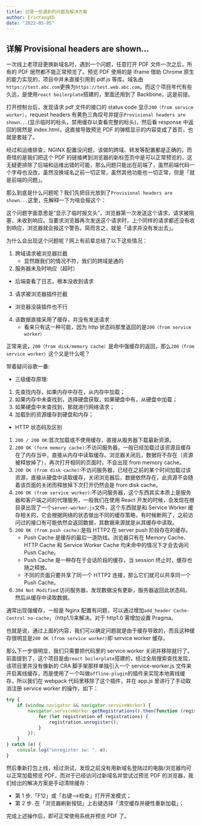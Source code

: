 ```yaml
---
title: 记录一些遇到的问题及解决方案
author: EricYangXD
date: "2022-05-05"
---
```


## 详解 Provisional headers are shown...

一次线上老项目更换新域名时，遇到一个问题，任意打开 PDF 文件一次之后，所有的 PDF 居然都不能正常预览了。预览 PDF 使用的是 iframe 借助 Chrome 原生的能力实现的，项目中并未直接引用到 pdf.js 等库。域名由`https://test.abc.com`更换为`https://test.web.abc.com`。而这个项目年代有些久远，是使用`react boilerplate`搭建的，里面还用到了 Backbone，这是前提。

打开控制台后，发现请求 pdf 文件的接口的 status code 显示`200（from service worker）`，request headers 有黄色三角叹号并提示`Provisional headers are shown...`(显示临时的标头，禁用缓存以查看完整的标头)，然后看 response 中返回的居然是 index.html，这直接导致预览 PDF 的弹框显示的内容变成了首页，也就是套娃了。

经过和运维排查，NGINX 配置没问题，该做的跨域、转发等配置都是正确的，而奇怪的是我们把这个 PDF 的链接拷到浏览器的新标签页中是可以正常预览的，这无疑更排除了后端和运维出错的可能，那么问题只能出在前端了，虽然前端代码一个字母也没改，虽然没换域名之前一切正常，虽然其他功能也一切正常，但是「就是前端的问题」。

那么到底是什么问题呢？我们先把目光放到了`Provisional headers are shown...`这里，先解释一下为啥会报这个：

这个问题字面意思是“显示了临时报文头”，浏览器第一次发送这个请求，请求被阻塞，未收到响应。当要求浏览器再次发送这个请求时，上个同样的请求都还没有收到响应，浏览器就会报这个警告。简而言之，就是「请求并没有发出去」。

为什么会出现这个问题呢？网上有前辈总结了以下这些情况：

1. 跨域请求被浏览器拦截
   - 显然跟我们的情况不符，我们的跨域是通的
2. 服务器未及时响应（超时）

- 后端查看了日志，根本没收到请求

3.  请求被浏览器插件拦截

- 浏览器没装插件也不行

4. 该数据直接采用了缓存，并没有发送请求
   - 看来只有这一种可能，因为 http 状态码那里返回的是`200（from service worker）`

正常来说，`200（from disk/memory cache）`是命中强缓存的返回，那么`200（from service worker）`这个又是什么呢？

带着疑问谷歌一番:

- 三级缓存原理:

1. 先查找内存，如果内存中存在，从内存中加载；
2. 如果内存中未查找到，选择硬盘获取，如果硬盘中有，从硬盘中加载；
3. 如果硬盘中未查找到，那就进行网络请求；
4. 加载到的资源缓存到硬盘和内存；

- HTTP 状态码及区别

1. `200 / 200 OK`:首次加载或不使用缓存，直接从服务器下载最新资源。
2. `200 OK (form memory cache)`:不访问服务器，一般已经加载过该资源且缓存在了内存当中，直接从内存中读取缓存。浏览器关闭后，数据将不存在（资源被释放掉了），再次打开相同的页面时，不会出现 from memory cache。
3. `200 OK (from disk cache)`:不访问服务器，已经在之前的某个时间加载过该资源，直接从硬盘中读取缓存，关闭浏览器后，数据依然存在，此资源不会随着该页面的关闭而释放掉下次打开仍然会是 from disk cache。
4. `200 OK (from service worker)`:不访问服务器，这个东西其实本质上是服务器和客户端之间的代理服务，一般我们在使用 React 开发的时候，会发现在根目录出现了一个`server-worker.js`文件，这个东西就是和 Service Worker 缓存相关的，它会根据网络的状态做出不同的缓存策略，有时候断网了，之前访问过的接口有可能依然会返回数据，其数据来源就是从其缓存中读取。
5. `200 OK (from push cache)`:是指 HTTP2 在 server push 阶段存在的缓存。
   - Push Cache 是缓存的最后一道防线。浏览器只有在 Memory Cache、HTTP Cache 和 Service Worker Cache 均未命中的情况下才会去询问 Push Cache。
   - Push Cache 是一种存在于会话阶段的缓存，当 session 终止时，缓存也随之释放。
   - 不同的页面只要共享了同一个 HTTP2 连接，那么它们就可以共享同一个 Push Cache。
6. `304 Not Modified`:访问服务器，发现数据没有更新，服务器返回此状态码。然后从缓存中读取数据。

通常出现强缓存，一般是 Nginx 配置有问题，可以通过增加`add_header Cache-Control no-cache;`（http1.1)来解决。对于 http1.0 需增加设置 Pragma。

也就是说，通过上面的内容，我们可以确定问题就是由于缓存导致的，而且这种缓存很明显是`200 OK (from service worker)`即 service worker 缓存。

那么下一步很明显，我们只需要把代码里的 service worker 关闭并移除就行了。前面提到了，这个项目是由`react boilerplate`搭建的，经过全局搜索查找发现，该项目里并没有像新的 CRA 脚手架那样单独引入一个 service-worker.js 文件来开启离线缓存，而是使用了一个叫做`offline-plugin`的插件来实现本地离线缓存，所以我们在 webpack 代码里移除了这个插件，并在 app.js 里进行了手动取消注册 service worker 的操作，如下：

```js
try {
	if (window.navigator && navigator.serviceWorker) {
		navigator.serviceWorker.getRegistrations().then(function (registrations) {
			for (let registration of registrations) {
				registration.unregister();
			}
		});
	}
} catch (e) {
	console.log("unregister sw: ", e);
}
```

然后重新打包上线，经过测试，发现之前没有用新域名登陆过的电脑/浏览器均可以正常加载预览 PDF，而对于已经访问过新域名并尝试过预览 PDF 的浏览器，我们给出的解决方案是手动清除缓存：

- 第 1 步.「F12」或「右键-->检查」打开开发模式；
- 第 2 步. 在「浏览器刷新按钮」上右键选择「清空缓存并硬性重新加载」；

完成上述操作后，即可正常使用系统并预览 PDF 了。
